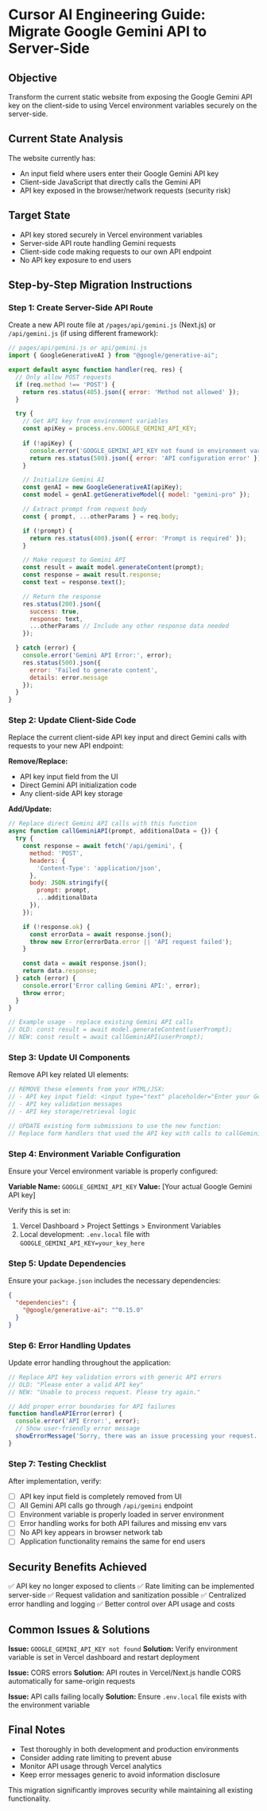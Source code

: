 # Cursor AI Engineering Guide: Migrate Google Gemini API to Server-Side

## Objective
Transform the current static website from exposing the Google Gemini API key on the client-side to using Vercel environment variables securely on the server-side.

## Current State Analysis
The website currently has:
- An input field where users enter their Google Gemini API key
- Client-side JavaScript that directly calls the Gemini API
- API key exposed in the browser/network requests (security risk)

## Target State
- API key stored securely in Vercel environment variables
- Server-side API route handling Gemini requests
- Client-side code making requests to our own API endpoint
- No API key exposure to end users

## Step-by-Step Migration Instructions

### Step 1: Create Server-Side API Route
Create a new API route file at `/pages/api/gemini.js` (Next.js) or `/api/gemini.js` (if using different framework):

```javascript
// pages/api/gemini.js or api/gemini.js
import { GoogleGenerativeAI } from "@google/generative-ai";

export default async function handler(req, res) {
  // Only allow POST requests
  if (req.method !== 'POST') {
    return res.status(405).json({ error: 'Method not allowed' });
  }

  try {
    // Get API key from environment variables
    const apiKey = process.env.GOOGLE_GEMINI_API_KEY;
    
    if (!apiKey) {
      console.error('GOOGLE_GEMINI_API_KEY not found in environment variables');
      return res.status(500).json({ error: 'API configuration error' });
    }

    // Initialize Gemini AI
    const genAI = new GoogleGenerativeAI(apiKey);
    const model = genAI.getGenerativeModel({ model: "gemini-pro" });

    // Extract prompt from request body
    const { prompt, ...otherParams } = req.body;

    if (!prompt) {
      return res.status(400).json({ error: 'Prompt is required' });
    }

    // Make request to Gemini API
    const result = await model.generateContent(prompt);
    const response = await result.response;
    const text = response.text();

    // Return the response
    res.status(200).json({ 
      success: true, 
      response: text,
      ...otherParams // Include any other response data needed
    });

  } catch (error) {
    console.error('Gemini API Error:', error);
    res.status(500).json({ 
      error: 'Failed to generate content',
      details: error.message 
    });
  }
}
```

### Step 2: Update Client-Side Code
Replace the current client-side API key input and direct Gemini calls with requests to your new API endpoint:

**Remove/Replace:**
- API key input field from the UI
- Direct Gemini API initialization code
- Any client-side API key storage

**Add/Update:**
```javascript
// Replace direct Gemini API calls with this function
async function callGeminiAPI(prompt, additionalData = {}) {
  try {
    const response = await fetch('/api/gemini', {
      method: 'POST',
      headers: {
        'Content-Type': 'application/json',
      },
      body: JSON.stringify({
        prompt: prompt,
        ...additionalData
      }),
    });

    if (!response.ok) {
      const errorData = await response.json();
      throw new Error(errorData.error || 'API request failed');
    }

    const data = await response.json();
    return data.response;
  } catch (error) {
    console.error('Error calling Gemini API:', error);
    throw error;
  }
}

// Example usage - replace existing Gemini API calls
// OLD: const result = await model.generateContent(userPrompt);
// NEW: const result = await callGeminiAPI(userPrompt);
```

### Step 3: Update UI Components
Remove API key related UI elements:

```javascript
// REMOVE these elements from your HTML/JSX:
// - API key input field: <input type="text" placeholder="Enter your Gemini API key">
// - API key validation messages
// - API key storage/retrieval logic

// UPDATE existing form submissions to use the new function:
// Replace form handlers that used the API key with calls to callGeminiAPI()
```

### Step 4: Environment Variable Configuration
Ensure your Vercel environment variable is properly configured:

**Variable Name:** `GOOGLE_GEMINI_API_KEY`
**Value:** [Your actual Google Gemini API key]

Verify this is set in:
1. Vercel Dashboard > Project Settings > Environment Variables
2. Local development: `.env.local` file with `GOOGLE_GEMINI_API_KEY=your_key_here`

### Step 5: Update Dependencies
Ensure your `package.json` includes the necessary dependencies:

```json
{
  "dependencies": {
    "@google/generative-ai": "^0.15.0"
  }
}
```

### Step 6: Error Handling Updates
Update error handling throughout the application:

```javascript
// Replace API key validation errors with generic API errors
// OLD: "Please enter a valid API key"
// NEW: "Unable to process request. Please try again."

// Add proper error boundaries for API failures
function handleAPIError(error) {
  console.error('API Error:', error);
  // Show user-friendly error message
  showErrorMessage('Sorry, there was an issue processing your request. Please try again.');
}
```

### Step 7: Testing Checklist
After implementation, verify:
- [ ] API key input field is completely removed from UI
- [ ] All Gemini API calls go through `/api/gemini` endpoint
- [ ] Environment variable is properly loaded in server environment
- [ ] Error handling works for both API failures and missing env vars
- [ ] No API key appears in browser network tab
- [ ] Application functionality remains the same for end users

## Security Benefits Achieved
✅ API key no longer exposed to clients
✅ Rate limiting can be implemented server-side
✅ Request validation and sanitization possible
✅ Centralized error handling and logging
✅ Better control over API usage and costs

## Common Issues & Solutions

**Issue:** `GOOGLE_GEMINI_API_KEY not found`
**Solution:** Verify environment variable is set in Vercel dashboard and restart deployment

**Issue:** CORS errors
**Solution:** API routes in Vercel/Next.js handle CORS automatically for same-origin requests

**Issue:** API calls failing locally
**Solution:** Ensure `.env.local` file exists with the environment variable

## Final Notes
- Test thoroughly in both development and production environments
- Consider adding rate limiting to prevent abuse
- Monitor API usage through Vercel analytics
- Keep error messages generic to avoid information disclosure

This migration significantly improves security while maintaining all existing functionality.